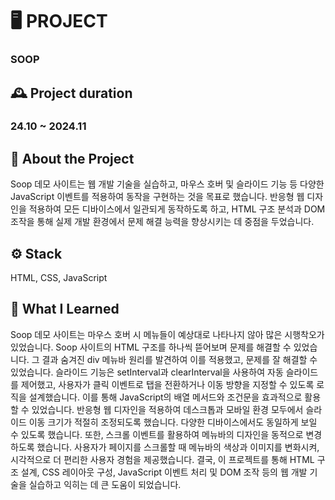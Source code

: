 # 🖥️ PROJECT
### SOOP

## 🕰️ Project duration
### 24.10 ~ 2024.11

## 📃 About the Project
Soop 데모 사이트는 웹 개발 기술을 실습하고, 마우스 호버 및 슬라이드 기능 등 다양한 JavaScript 이벤트를 적용하여 동작을 구현하는 것을 목표로 했습니다. 반응형 웹 디자인을 적용하여 모든 디바이스에서 일관되게 동작하도록 하고, HTML 구조 분석과 DOM 조작을 통해 실제 개발 환경에서 문제 해결 능력을 향상시키는 데 중점을 두었습니다.

## ⚙️ Stack
HTML, CSS, JavaScript

## 📝 What I Learned
Soop 데모 사이트는 마우스 호버 시 메뉴들이 예상대로 나타나지 않아 많은 시행착오가 있었습니다. Soop 사이트의 HTML 구조를 하나씩 뜯어보며 문제를 해결할 수 있었습니다. 그 결과 숨겨진 div 메뉴바 원리를 발견하여 이를 적용했고, 문제를 잘 해결할 수 있었습니다. 슬라이드 기능은 setInterval과 clearInterval을 사용하여 자동 슬라이드를 제어했고, 사용자가 클릭 이벤트로 탭을 전환하거나 이동 방향을 지정할 수 있도록 로직을 설계했습니다. 이를 통해 JavaScript의 배열 메서드와 조건문을 효과적으로 활용할 수 있었습니다. 반응형 웹 디자인을 적용하여 데스크톱과 모바일 환경 모두에서 슬라이드 이동 크기가 적절히 조정되도록 했습니다. 다양한 디바이스에서도 동일하게 보일 수 있도록 했습니다. 또한, 스크롤 이벤트를 활용하여 메뉴바의 디자인을 동적으로 변경하도록 했습니다. 사용자가 페이지를 스크롤할 때 메뉴바의 색상과 이미지를 변화시켜, 시각적으로 더 편리한 사용자 경험을 제공했습니다. 결국, 이 프로젝트를 통해 HTML 구조 설계, CSS 레이아웃 구성, JavaScript 이벤트 처리 및 DOM 조작 등의 웹 개발 기술을 실습하고 익히는 데 큰 도움이 되었습니다.

